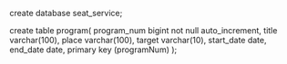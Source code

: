 create database seat_service;

create table program(
    program_num bigint not null auto_increment,
    title varchar(100),
    place varchar(100),
    target varchar(10),
    start_date date,
    end_date date,
    primary key (programNum)
);
